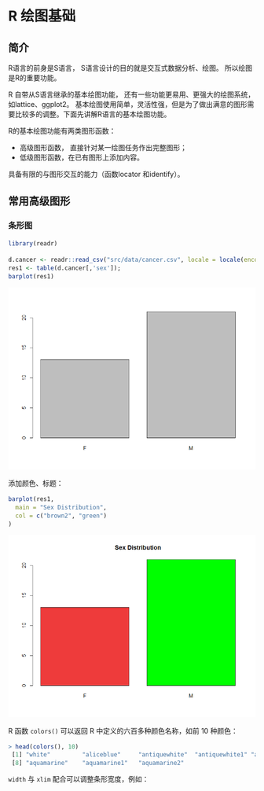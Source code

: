 # R 绘图基础

## 简介

R语言的前身是S语言， S语言设计的目的就是交互式数据分析、绘图。 所以绘图是R的重要功能。

R 自带从S语言继承的基本绘图功能， 还有一些功能更易用、更强大的绘图系统， 如lattice、ggplot2。 基本绘图使用简单，灵活性强，但是为了做出满意的图形需要比较多的调整。下面先讲解R语言的基本绘图功能。

R的基本绘图功能有两类图形函数：

- 高级图形函数， 直接针对某一绘图任务作出完整图形；
- 低级图形函数，在已有图形上添加内容。

具备有限的与图形交互的能力（函数locator 和identify）。

## 常用高级图形

### 条形图

```r
library(readr)

d.cancer <- readr::read_csv("src/data/cancer.csv", locale = locale(encoding="GBK"))
res1 <- table(d.cancer[,'sex']);
barplot(res1)
```

![bar](images/2020-06-13-20-47-16.png)

添加颜色、标题：

```r
barplot(res1,
  main = "Sex Distribution",
  col = c("brown2", "green")
)
```

![bar](images/2020-06-13-20-50-51.png)

R 函数 `colors()` 可以返回 R 中定义的六百多种颜色名称，如前 10 种颜色：

```r
> head(colors(), 10)
 [1] "white"         "aliceblue"     "antiquewhite"  "antiquewhite1" "antiquewhite2" "antiquewhite3" "antiquewhite4"
 [8] "aquamarine"    "aquamarine1"   "aquamarine2" 
```

`width` 与 `xlim` 配合可以调整条形宽度，例如：
